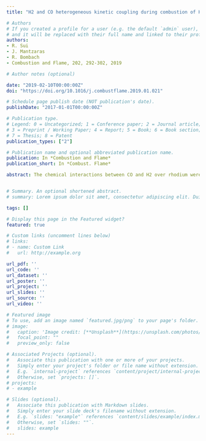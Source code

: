 ```yaml
---
title: "H2 and CO heterogeneous kinetic coupling during combustion of H2/CO/O2/N2 mixtures over rhodium"

# Authors
# If you created a profile for a user (e.g. the default `admin` user), write the username (folder name) here 
# and it will be replaced with their full name and linked to their profile.
authors:
- R. Sui
- J. Mantzaras
- R. Bombach
- Combustion and Flame, 202, 292-302, 2019

# Author notes (optional)

date: "2019-02-10T00:00:00Z"
doi: "https://doi.org/10.1016/j.combustflame.2019.01.021"

# Schedule page publish date (NOT publication's date).
publishDate: "2017-01-01T00:00:00Z"

# Publication type.
# Legend: 0 = Uncategorized; 1 = Conference paper; 2 = Journal article;
# 3 = Preprint / Working Paper; 4 = Report; 5 = Book; 6 = Book section;
# 7 = Thesis; 8 = Patent
publication_types: ["2"]

# Publication name and optional abbreviated publication name.
publication: In *Combustion and Flame*
publication_short: In *Combust. Flame*

abstract: The chemical interactions between CO and H2 over rhodium were investigated for H2/CO/O2/N2 mixtures with H2:CO volumetric ratios 1:5–3:1, overall fuel-lean equivalence ratios φ = 0.13 and 0.23, a pressure of 5 bar, and surface temperatures 510-610 K. This temperature range was particularly important for cat- alytic ignition in hybrid hetero-/homogeneous combustion concepts of large gas-turbines operating at part-load or idling conditions and in recuperative micro-turbine-based microreactors at normal operation. In situ Raman measurements of major gas-phase species concentrations were carried out over the catalyst boundary layer, while 2-D simulations were performed with a detailed catalytic reaction scheme. Compar- isons of simulations and measurements assessed the performance of the catalytic reaction mechanism for the oxidation of pure CO, pure H2 and H2/CO fuel blends. Transition temperatures were identified below (above) which H2 inhibited (promoted) the oxidation of CO. For a given equivalence ratio, the transition temperatures decreased significantly with increasing H2 :CO volumetric ratio (595 K for H2:CO = 1:5 and less than 535 K for H2:CO = 3:1, at φ = 0.13) while for a given H2 :CO volumetric ratio they dropped moderately with decreasing φ. This behavior was fundamentally different to that of platinum catalysts, whereby transition temperatures depended weakly on H2:CO volumetric ratio and stronger on equivalence ratio. The strong dependence of the transition temperatures on H2:CO volumetric ratio over rhodium pointed to the advantage of this catalyst when used for high-hydrogen-content (> 80% volume) fuels in power generation applications. The promotion effect of H2 on CO oxidation above the transition temperatures was a result of the increased importance of the indirect CO oxidation route via surface COOH.


# Summary. An optional shortened abstract.
# summary: Lorem ipsum dolor sit amet, consectetur adipiscing elit. Duis posuere tellus ac convallis placerat. Proin tincidunt magna sed ex sollicitudin condimentum.

tags: []

# Display this page in the Featured widget?
featured: true

# Custom links (uncomment lines below)
# links:
# - name: Custom Link
#   url: http://example.org

url_pdf: ''
url_code: ''
url_dataset: ''
url_poster: ''
url_project: ''
url_slides: ''
url_source: ''
url_video: ''

# Featured image
# To use, add an image named `featured.jpg/png` to your page's folder. 
# image:
#   caption: 'Image credit: [**Unsplash**](https://unsplash.com/photos/pLCdAaMFLTE)'
#   focal_point: ""
#   preview_only: false

# Associated Projects (optional).
#   Associate this publication with one or more of your projects.
#   Simply enter your project's folder or file name without extension.
#   E.g. `internal-project` references `content/project/internal-project/index.md`.
#   Otherwise, set `projects: []`.
# projects:
# - example

# Slides (optional).
#   Associate this publication with Markdown slides.
#   Simply enter your slide deck's filename without extension.
#   E.g. `slides: "example"` references `content/slides/example/index.md`.
#   Otherwise, set `slides: ""`.
#   slides: example
---
```

